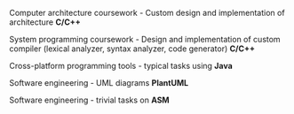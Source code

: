 Computer architecture coursework - Custom design and implementation of architecture **C/C++**

System programming coursework - Design and implementation of custom compiler (lexical analyzer, syntax analyzer, code generator) **C/C++**

Cross-platform programming tools - typical tasks using **Java**

Software engineering - UML diagrams **PlantUML**

Software engineering - trivial tasks on **ASM**